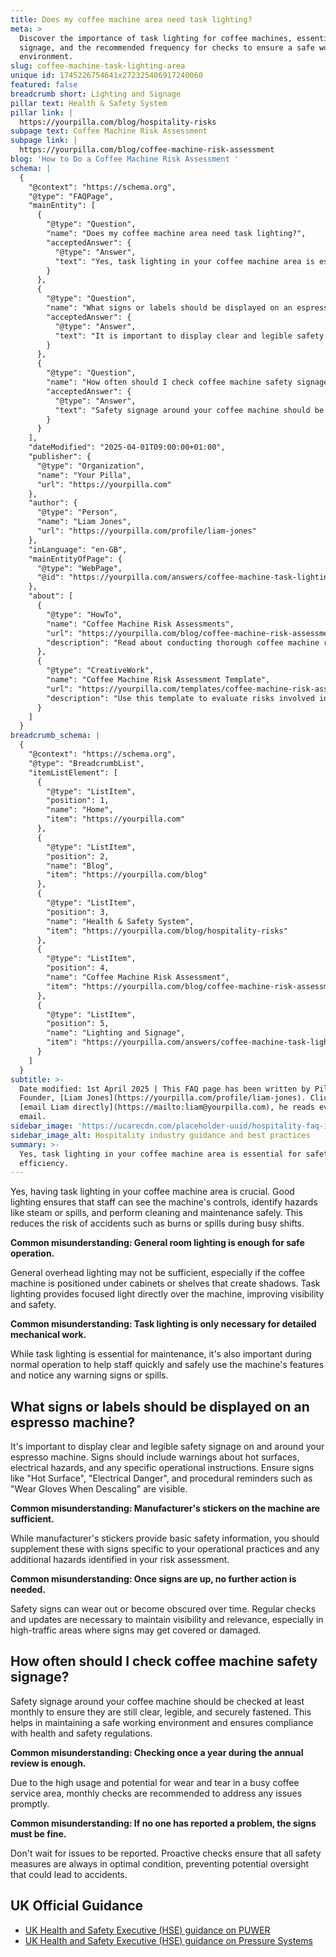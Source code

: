```yaml
---
title: Does my coffee machine area need task lighting?
meta: >
  Discover the importance of task lighting for coffee machines, essential safety
  signage, and the recommended frequency for checks to ensure a safe working
  environment.
slug: coffee-machine-task-lighting-area
unique id: 1745226754641x272325406917240060
featured: false
breadcrumb short: Lighting and Signage
pillar text: Health & Safety System
pillar link: |
  https://yourpilla.com/blog/hospitality-risks
subpage text: Coffee Machine Risk Assessment
subpage link: |
  https://yourpilla.com/blog/coffee-machine-risk-assessment
blog: 'How to Do a Coffee Machine Risk Assessment '
schema: |
  {
    "@context": "https://schema.org",
    "@type": "FAQPage",
    "mainEntity": [
      {
        "@type": "Question",
        "name": "Does my coffee machine area need task lighting?",
        "acceptedAnswer": {
          "@type": "Answer",
          "text": "Yes, task lighting in your coffee machine area is essential for safety and efficiency. Task lighting ensures that staff can clearly see the machine’s controls, notice hazards like steam or spills, and perform cleaning and maintenance tasks safely. This focused lighting improves visibility and safety, reducing the risk of accidents such as burns or spills during busy shifts."
        }
      },
      {
        "@type": "Question",
        "name": "What signs or labels should be displayed on an espresso machine?",
        "acceptedAnswer": {
          "@type": "Answer",
          "text": "It is important to display clear and legible safety signage on and around your espresso machine. Signs should include warnings about hot surfaces, electrical hazards, and operational instructions. Ensuring signs like 'Hot Surface', 'Electrical Danger', and procedural reminders such as 'Wear Gloves When Descaling' are visible is crucial for maintaining safety."
        }
      },
      {
        "@type": "Question",
        "name": "How often should I check coffee machine safety signage?",
        "acceptedAnswer": {
          "@type": "Answer",
          "text": "Safety signage around your coffee machine should be checked at least monthly. This frequency ensures that signs are clear, legible, and securely fastened, maintaining a safe working environment and ensuring compliance with health and safety regulations."
        }
      }
    ],
    "dateModified": "2025-04-01T09:00:00+01:00",
    "publisher": {
      "@type": "Organization",
      "name": "Your Pilla",
      "url": "https://yourpilla.com"
    },
    "author": {
      "@type": "Person",
      "name": "Liam Jones",
      "url": "https://yourpilla.com/profile/liam-jones"
    },
    "inLanguage": "en-GB",
    "mainEntityOfPage": {
      "@type": "WebPage",
      "@id": "https://yourpilla.com/answers/coffee-machine-task-lighting-area"
    },
    "about": [
      {
        "@type": "HowTo",
        "name": "Coffee Machine Risk Assessments",
        "url": "https://yourpilla.com/blog/coffee-machine-risk-assessment",
        "description": "Read about conducting thorough coffee machine risk assessments for safety and compliance."
      },
      {
        "@type": "CreativeWork",
        "name": "Coffee Machine Risk Assessment Template",
        "url": "https://yourpilla.com/templates/coffee-machine-risk-assessment",
        "description": "Use this template to evaluate risks involved in using coffee machines and establish safe operational procedures."
      }
    ]
  }
breadcrumb_schema: |
  {
    "@context": "https://schema.org",
    "@type": "BreadcrumbList",
    "itemListElement": [
      {
        "@type": "ListItem",
        "position": 1,
        "name": "Home",
        "item": "https://yourpilla.com"
      },
      {
        "@type": "ListItem",
        "position": 2,
        "name": "Blog",
        "item": "https://yourpilla.com/blog"
      },
      {
        "@type": "ListItem",
        "position": 3,
        "name": "Health & Safety System",
        "item": "https://yourpilla.com/blog/hospitality-risks"
      },
      {
        "@type": "ListItem",
        "position": 4,
        "name": "Coffee Machine Risk Assessment",
        "item": "https://yourpilla.com/blog/coffee-machine-risk-assessment"
      },
      {
        "@type": "ListItem",
        "position": 5,
        "name": "Lighting and Signage",
        "item": "https://yourpilla.com/answers/coffee-machine-task-lighting-area"
      }
    ]
  }
subtitle: >-
  Date modified: 1st April 2025 | This FAQ page has been written by Pilla
  Founder, [Liam Jones](https://yourpilla.com/profile/liam-jones). Click to
  [email Liam directly](https://mailto:liam@yourpilla.com), he reads every
  email.
sidebar_image: 'https://ucarecdn.com/placeholder-uuid/hospitality-faq-image.jpg'
sidebar_image_alt: Hospitality industry guidance and best practices
summary: >-
  Yes, task lighting in your coffee machine area is essential for safety and
  efficiency.
---
```

Yes, having task lighting in your coffee machine area is crucial. Good lighting ensures that staff can see the machine's controls, identify hazards like steam or spills, and perform cleaning and maintenance safely. This reduces the risk of accidents such as burns or spills during busy shifts.

**Common misunderstanding: General room lighting is enough for safe operation.**

General overhead lighting may not be sufficient, especially if the coffee machine is positioned under cabinets or shelves that create shadows. Task lighting provides focused light directly over the machine, improving visibility and safety.

**Common misunderstanding: Task lighting is only necessary for detailed mechanical work.**

While task lighting is essential for maintenance, it's also important during normal operation to help staff quickly and safely use the machine's features and notice any warning signs or spills.

## What signs or labels should be displayed on an espresso machine?

It's important to display clear and legible safety signage on and around your espresso machine. Signs should include warnings about hot surfaces, electrical hazards, and any specific operational instructions. Ensure signs like "Hot Surface", "Electrical Danger", and procedural reminders such as "Wear Gloves When Descaling" are visible.

**Common misunderstanding: Manufacturer's stickers on the machine are sufficient.**

While manufacturer's stickers provide basic safety information, you should supplement these with signs specific to your operational practices and any additional hazards identified in your risk assessment.

**Common misunderstanding: Once signs are up, no further action is needed.**

Safety signs can wear out or become obscured over time. Regular checks and updates are necessary to maintain visibility and relevance, especially in high-traffic areas where signs may get covered or damaged.

## How often should I check coffee machine safety signage?

Safety signage around your coffee machine should be checked at least monthly to ensure they are still clear, legible, and securely fastened. This helps in maintaining a safe working environment and ensures compliance with health and safety regulations.

**Common misunderstanding: Checking once a year during the annual review is enough.**

Due to the high usage and potential for wear and tear in a busy coffee service area, monthly checks are recommended to address any issues promptly.

**Common misunderstanding: If no one has reported a problem, the signs must be fine.**

Don't wait for issues to be reported. Proactive checks ensure that all safety measures are always in optimal condition, preventing potential oversight that could lead to accidents.

## UK Official Guidance

-   [UK Health and Safety Executive (HSE) guidance on PUWER](https://www.hse.gov.uk/work-equipment-machinery/puwer.htm)
-   [UK Health and Safety Executive (HSE) guidance on Pressure Systems](https://www.hse.gov.uk/pressure-systems/pesr.htm)
